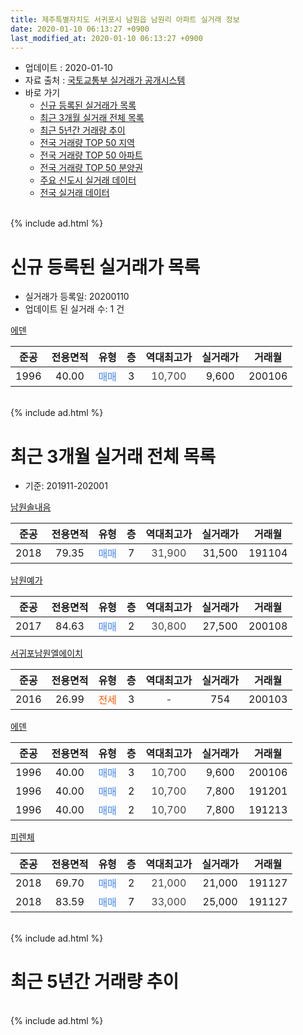 ```yaml
---
title: 제주특별자치도 서귀포시 남원읍 남원리 아파트 실거래 정보
date: 2020-01-10 06:13:27 +0900
last_modified_at: 2020-01-10 06:13:27 +0900
---
```


* 업데이트 : 2020-01-10
* 자료 출처 : [국토교통부 실거래가 공개시스템](http://rt.molit.go.kr)
* 바로 가기
    * [신규 등록된 실거래가 목록](#신규-등록된-실거래가-목록)
    * [최근 3개월 실거래 전체 목록](#최근-3개월-실거래-전체-목록)
    * [최근 5년간 거래량 추이](#최근-5년간-거래량-추이)
    * [전국 거래량 TOP 50 지역](https://inasie.github.io/apt-trade-info/최근-3개월-전국에서-가장-거래가-많이-발생한-지역)
    * [전국 거래량 TOP 50 아파트](https://inasie.github.io/apt-trade-info/최근-3개월-전국에서-가장-거래가-많이-발생한-아파트)
    * [전국 거래량 TOP 50 분양권](https://inasie.github.io/apt-trade-info/최근-3개월-전국에서-가장-거래가-많이-발생한-분양권)
    * [주요 신도시 실거래 데이터](https://inasie.github.io/apt-trade-info/주요-신도시)
    * [전국 실거래 데이터](https://inasie.github.io/apt-trade-info/전국)
<br>
{% include ad.html %}
<br>

# 신규 등록된 실거래가 목록
* 실거래가 등록일: 20200110
* 업데이트 된 실거래 수: 1 건


[에덴](https://search.naver.com/search.naver?query=%EC%A0%9C%EC%A3%BC%ED%8A%B9%EB%B3%84%EC%9E%90%EC%B9%98%EB%8F%84+%EC%84%9C%EA%B7%80%ED%8F%AC%EC%8B%9C+%EB%82%A8%EC%9B%90%EC%9D%8D+%EB%82%A8%EC%9B%90%EB%A6%AC+%EC%97%90%EB%8D%B4)

|준공|전용면적|유형|층|역대최고가|실거래가|거래월|
|:---:|:---:|:---:|:---:|:---:|:---:|:---:|
|1996|40.00|<span style="color:#4285f3">매매</span>|3|<span style="color:#444444">10,700</span>|9,600|200106|


<br>
{% include ad.html %}
<br>

# 최근 3개월 실거래 전체 목록
* 기준: 201911-202001


[남원솔내음](https://search.naver.com/search.naver?query=%EC%A0%9C%EC%A3%BC%ED%8A%B9%EB%B3%84%EC%9E%90%EC%B9%98%EB%8F%84+%EC%84%9C%EA%B7%80%ED%8F%AC%EC%8B%9C+%EB%82%A8%EC%9B%90%EC%9D%8D+%EB%82%A8%EC%9B%90%EB%A6%AC+%EB%82%A8%EC%9B%90%EC%86%94%EB%82%B4%EC%9D%8C)

|준공|전용면적|유형|층|역대최고가|실거래가|거래월|
|:---:|:---:|:---:|:---:|:---:|:---:|:---:|
|2018|79.35|<span style="color:#4285f3">매매</span>|7|<span style="color:#444444">31,900</span>|31,500|191104|

[남원예가](https://search.naver.com/search.naver?query=%EC%A0%9C%EC%A3%BC%ED%8A%B9%EB%B3%84%EC%9E%90%EC%B9%98%EB%8F%84+%EC%84%9C%EA%B7%80%ED%8F%AC%EC%8B%9C+%EB%82%A8%EC%9B%90%EC%9D%8D+%EB%82%A8%EC%9B%90%EB%A6%AC+%EB%82%A8%EC%9B%90%EC%98%88%EA%B0%80)

|준공|전용면적|유형|층|역대최고가|실거래가|거래월|
|:---:|:---:|:---:|:---:|:---:|:---:|:---:|
|2017|84.63|<span style="color:#4285f3">매매</span>|2|<span style="color:#444444">30,800</span>|27,500|200108|

[서귀포남원엘에이치](https://search.naver.com/search.naver?query=%EC%A0%9C%EC%A3%BC%ED%8A%B9%EB%B3%84%EC%9E%90%EC%B9%98%EB%8F%84+%EC%84%9C%EA%B7%80%ED%8F%AC%EC%8B%9C+%EB%82%A8%EC%9B%90%EC%9D%8D+%EB%82%A8%EC%9B%90%EB%A6%AC+%EC%84%9C%EA%B7%80%ED%8F%AC%EB%82%A8%EC%9B%90%EC%97%98%EC%97%90%EC%9D%B4%EC%B9%98)

|준공|전용면적|유형|층|역대최고가|실거래가|거래월|
|:---:|:---:|:---:|:---:|:---:|:---:|:---:|
|2016|26.99|<span style="color:#ff5a00">전세</span>|3|<span style="color:#444444">-</span>|754|200103|

[에덴](https://search.naver.com/search.naver?query=%EC%A0%9C%EC%A3%BC%ED%8A%B9%EB%B3%84%EC%9E%90%EC%B9%98%EB%8F%84+%EC%84%9C%EA%B7%80%ED%8F%AC%EC%8B%9C+%EB%82%A8%EC%9B%90%EC%9D%8D+%EB%82%A8%EC%9B%90%EB%A6%AC+%EC%97%90%EB%8D%B4)

|준공|전용면적|유형|층|역대최고가|실거래가|거래월|
|:---:|:---:|:---:|:---:|:---:|:---:|:---:|
|1996|40.00|<span style="color:#4285f3">매매</span>|3|<span style="color:#444444">10,700</span>|9,600|200106|
|1996|40.00|<span style="color:#4285f3">매매</span>|2|<span style="color:#444444">10,700</span>|7,800|191201|
|1996|40.00|<span style="color:#4285f3">매매</span>|2|<span style="color:#444444">10,700</span>|7,800|191213|

[피렌체](https://search.naver.com/search.naver?query=%EC%A0%9C%EC%A3%BC%ED%8A%B9%EB%B3%84%EC%9E%90%EC%B9%98%EB%8F%84+%EC%84%9C%EA%B7%80%ED%8F%AC%EC%8B%9C+%EB%82%A8%EC%9B%90%EC%9D%8D+%EB%82%A8%EC%9B%90%EB%A6%AC+%ED%94%BC%EB%A0%8C%EC%B2%B4)

|준공|전용면적|유형|층|역대최고가|실거래가|거래월|
|:---:|:---:|:---:|:---:|:---:|:---:|:---:|
|2018|69.70|<span style="color:#4285f3">매매</span>|2|<span style="color:#444444">21,000</span>|21,000|191127|
|2018|83.59|<span style="color:#4285f3">매매</span>|7|<span style="color:#444444">33,000</span>|25,000|191127|


<br>
{% include ad.html %}
<br>

# 최근 5년간 거래량 추이


<div style="width:100%;">
    <canvas id="deal_progress" height="200"></canvas>
</div>

<script>
new Chart(document.getElementById("deal_progress"), {
    type: 'line',
    data: {
        labels: ['201501','201502','201503','201504','201505','201506','201507','201508','201509','201510','201511','201512','201601','201602','201603','201604','201605','201606','201607','201608','201609','201610','201611','201612','201701','201702','201703','201704','201705','201706','201707','201708','201709','201710','201711','201712','201801','201802','201803','201804','201805','201806','201807','201808','201809','201810','201811','201812','201901','201902','201903','201904','201905','201906','201907','201908','201909','201910','201911','201912','202001'],
        datasets: [{
            label: '매매',
            pointRadius: 1,
            data: [1, 0, 3, 2, 2, 1, 0, 1, 1, 3, 1, 1, 3, 3, 1, 0, 0, 0, 0, 1, 0, 0, 2, 1, 2, 1, 0, 1, 1, 2, 0, 0, 1, 3, 3, 0, 2, 4, 5, 0, 0, 5, 2, 0, 0, 4, 5, 5, 3, 4, 1, 1, 2, 1, 1, 2, 3, 2, 3, 2, 2],
            borderColor: "rgba(255, 201, 14, 1)",
            backgroundColor: "rgba(255, 201, 14, 0.5)",
            fill: false,
            lineTension: 0
        },{
            label: '전월세',
            pointRadius: 1,
            data: [1, 0, 1, 0, 1, 0, 0, 0, 0, 1, 0, 1, 1, 4, 2, 4, 3, 3, 2, 2, 0, 1, 0, 2, 0, 1, 1, 2, 0, 0, 2, 1, 3, 0, 0, 0, 0, 0, 15, 2, 0, 2, 0, 1, 1, 0, 0, 1, 1, 0, 1, 0, 1, 2, 2, 2, 1, 2, 0, 0, 1],
            borderColor: "rgba(0, 141, 185, 1)",
            backgroundColor: "rgba(0, 141, 185, 0.5)",
            fill: false,
            lineTension: 0
        }
        ]
    },
    options: {
        responsive: true,
        title: {
            display: false
        },
        tooltips: {
            mode: 'index',
            intersect: false
        },
        hover: {
            mode: 'nearest',
            intersect: true
        },
        scales: {
            xAxes: [{
                display: true,
                scaleLabel: {
                    display: true,
                    labelString: '년/월'
                }
            }],
            yAxes: [{
                display: true,
                ticks: {
                    suggestedMin: 0,
                },
                scaleLabel: {
                    display: true,
                    labelString: '실거래 수'
                }
            }]
        }
    }
});

</script>


<br>
{% include ad.html %}
<br>


